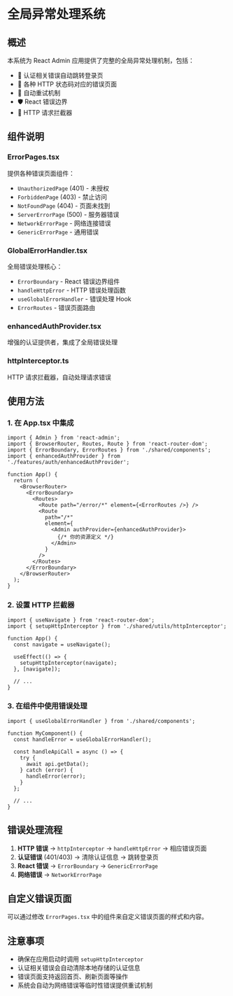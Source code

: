 # 全局异常处理系统

## 概述

本系统为 React Admin 应用提供了完整的全局异常处理机制，包括：

- 🔐 认证相关错误自动跳转登录页
- 📄 各种 HTTP 状态码对应的错误页面
- 🔄 自动重试机制
- 🛡️ React 错误边界
- 📡 HTTP 请求拦截器

## 组件说明

### ErrorPages.tsx

提供各种错误页面组件：

- `UnauthorizedPage` (401) - 未授权
- `ForbiddenPage` (403) - 禁止访问
- `NotFoundPage` (404) - 页面未找到
- `ServerErrorPage` (500) - 服务器错误
- `NetworkErrorPage` - 网络连接错误
- `GenericErrorPage` - 通用错误

### GlobalErrorHandler.tsx

全局错误处理核心：

- `ErrorBoundary` - React 错误边界组件
- `handleHttpError` - HTTP 错误处理函数
- `useGlobalErrorHandler` - 错误处理 Hook
- `ErrorRoutes` - 错误页面路由

### enhancedAuthProvider.tsx

增强的认证提供者，集成了全局错误处理

### httpInterceptor.ts

HTTP 请求拦截器，自动处理请求错误

## 使用方法

### 1. 在 App.tsx 中集成

```tsx
import { Admin } from 'react-admin';
import { BrowserRouter, Routes, Route } from 'react-router-dom';
import { ErrorBoundary, ErrorRoutes } from './shared/components';
import { enhancedAuthProvider } from './features/auth/enhancedAuthProvider';

function App() {
  return (
    <BrowserRouter>
      <ErrorBoundary>
        <Routes>
          <Route path="/error/*" element={<ErrorRoutes />} />
          <Route
            path="/*"
            element={
              <Admin authProvider={enhancedAuthProvider}>
                {/* 你的资源定义 */}
              </Admin>
            }
          />
        </Routes>
      </ErrorBoundary>
    </BrowserRouter>
  );
}
```

### 2. 设置 HTTP 拦截器

```tsx
import { useNavigate } from 'react-router-dom';
import { setupHttpInterceptor } from './shared/utils/httpInterceptor';

function App() {
  const navigate = useNavigate();

  useEffect(() => {
    setupHttpInterceptor(navigate);
  }, [navigate]);

  // ...
}
```

### 3. 在组件中使用错误处理

```tsx
import { useGlobalErrorHandler } from './shared/components';

function MyComponent() {
  const handleError = useGlobalErrorHandler();

  const handleApiCall = async () => {
    try {
      await api.getData();
    } catch (error) {
      handleError(error);
    }
  };

  // ...
}
```

## 错误处理流程

1. **HTTP 错误** → `httpInterceptor` → `handleHttpError` → 相应错误页面
2. **认证错误** (401/403) → 清除认证信息 → 跳转登录页
3. **React 错误** → `ErrorBoundary` → `GenericErrorPage`
4. **网络错误** → `NetworkErrorPage`

## 自定义错误页面

可以通过修改 `ErrorPages.tsx` 中的组件来自定义错误页面的样式和内容。

## 注意事项

- 确保在应用启动时调用 `setupHttpInterceptor`
- 认证相关错误会自动清除本地存储的认证信息
- 错误页面支持返回首页、刷新页面等操作
- 系统会自动为网络错误等临时性错误提供重试机制
